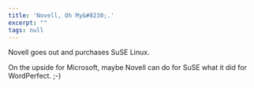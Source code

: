 ```yaml
---
title: 'Novell, Oh My&#8230;.'
excerpt: ""
tags: null
---
```

Novell goes out and purchases SuSE Linux. 

On the upside for Microsoft, maybe Novell can do for SuSE what it did for WordPerfect. ;-)
